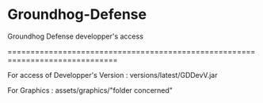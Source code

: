 # Groundhog-Defense
Groundhog Defense developper's access

==============================================================================

For access of Developper's Version : versions/latest/GDDevV.jar

For Graphics : assets/graphics/"folder concerned"
